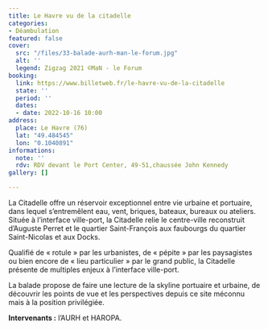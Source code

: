 ```yaml
---
title: Le Havre vu de la citadelle
categories:
- Déambulation
featured: false
cover:
  src: "/files/33-balade-aurh-man-le-forum.jpg"
  alt: ''
  legend: Zigzag 2021 ©MaN - le Forum
booking:
  link: https://www.billetweb.fr/le-havre-vu-de-la-citadelle
  state: ''
  period: ''
  dates:
  - date: 2022-10-16 10:00
address:
  place: Le Havre (76)
  lat: "49.484545"
  lon: "0.1040891"
informations:
  note: ''
  rdv: RDV devant le Port Center, 49-51,chaussée John Kennedy
gallery: []

---
```

La Citadelle offre un réservoir exceptionnel entre vie urbaine et portuaire, dans lequel s’entremêlent eau, vent, briques, bateaux, bureaux ou ateliers. Située à l’interface ville-port, la Citadelle relie le centre-ville reconstruit d’Auguste Perret et le quartier Saint-François aux faubourgs du quartier Saint-Nicolas et aux Docks.

Qualifié de « rotule » par les urbanistes, de « pépite » par les paysagistes ou bien encore de « lieu particulier » par le grand public, la Citadelle présente de multiples enjeux à l’interface ville-port.

La balade propose de faire une lecture de la skyline portuaire et urbaine, de découvrir les points de vue et les perspectives depuis ce site méconnu mais à la position privilégiée.

**Intervenants :** l’AURH et HAROPA.